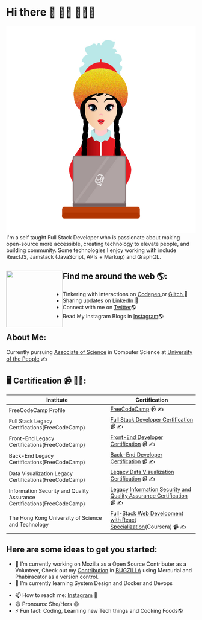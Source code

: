 # Hi there 👋 👋🏾 👩🏾‍💻



<img src="https://github.com/codershona/codershona/blob/master/me%201%20.png" width="950" height="550" alt="banner that says developer girl - software engineer, content creator and community organizer alongside a cartoon illustration of Monica">
I'm a self taught Full Stack Developer who is passionate about making open-source more accessible, creating technology to elevate people, and building community. Some technologies I enjoy working with include ReactJS, Jamstack (JavaScript, APIs + Markup) and GraphQL. 


## Find me around the web 🌎: <img align="left" width="150" height="150" src="https://github.com/M0nica/M0nica/blob/main/octomonica/m0nica-octocat-rotating.gif?raw=true"></a>

- Tinkering with interactions on <a href="https://codepen.io/techertech"> Codepen </a> or <a href="https://glitch.com/@devolikaa"> Glitch </a>  🏓
- Sharing updates on <a href="#"> LinkedIn </a> 💼
- Connect with me on [Twitter](https://twitter.com/BRupanzel)🌎
- Read My Instagram Blogs in [Instagram](https://www.instagram.com/goldcodetech/)🌎

## About Me:
 Currently pursuing [Associate of Science](https://www.uopeople.edu/programs/cs/degrees/computer-science-associates-degree/) in Computer Science at [University of the People](https://www.uopeople.edu/) ✍

## 🖥 Certification 📹 ✍🏾:

| Institute                 | Certification         |
| ------------------------- | --------------------- |
| FreeCodeCamp Profile      | [FreeCodeCamp](https://www.freecodecamp.org/falgunislam)  📹 ✍|
| Full Stack Legacy Certifications(FreeCodeCamp) | [Full Stack Developer Certification](https://www.freecodecamp.org/certification/falgunislam/full-stack)  📹 ✍|
| Front-End Legacy Certifications(FreeCodeCamp)  | [Front-End Developer Certification](https://www.freecodecamp.org/certification/falgunislam/legacy-front-end)  📹 ✍ |
| Back-End Legacy Certifications(FreeCodeCamp)   | [Back-End Developer Certification](https://www.freecodecamp.org/certification/falgunislam/legacy-back-end)  📹 ✍ |
| Data Visualization Legacy Certifications(FreeCodeCamp) | [Legacy Data Visualization Certification](https://www.freecodecamp.org/certification/falgunislam/legacy-data-visualization)  📹 ✍|
| Information Security and Quality Assurance Certifications(FreeCodeCamp) | [Legacy Information Security and Quality Assurance Certification](https://www.freecodecamp.org/certification/falgunislam/information-security-and-quality-assuranc)  📹 ✍ |
| The Hong Kong University of Science and Technology | [Full-Stack Web Development with React Specialization](https://www.coursera.org/account/accomplishments/specialization/certificate/5HSL27UQHJV6)(Coursera)  📹 ✍|


## Here are some ideas to get you started:

- 🔭 I’m currently working on Mozilla as a Open Source Contributer as a Volunteer, Check out my [Contribution](https://bugzilla.mozilla.org/buglist.cgi?query_format=advanced&emailtype1=exact&emailassigned_to1=1&email1=falgunimst95%40gmail.com&list_id=15753367) in [BUGZILLA](https://bugzilla.mozilla.org/user_profile?user_id=675496) using Mercurial and Phabiracator as a version control.
- 🌱 I’m currently learning System Design and Docker and Devops
<!-- - 👯 I’m looking to collaborate on ... -->
<!-- - 🤔 I’m looking for help with ... -->
<!-- - 💬 Ask me about ... -->
- 📫 How to reach me: [Instagram](https://www.instagram.com/goldcodetech/) 💬
- 😄 Pronouns: She/Hers 😄
- ⚡ Fun fact: Coding, Learning new Tech things and Cooking Foods🌎

